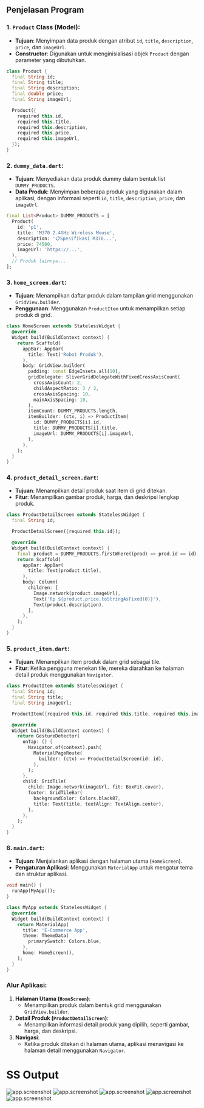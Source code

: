 ## Penjelasan Program

### 1. **`Product` Class** (Model):
   - **Tujuan**: Menyimpan data produk dengan atribut `id`, `title`, `description`, `price`, dan `imageUrl`.
   - **Constructor**: Digunakan untuk menginisialisasi objek `Product` dengan parameter yang dibutuhkan.

   ```dart
   class Product {
     final String id;
     final String title;
     final String description;
     final double price;
     final String imageUrl;

     Product({
       required this.id,
       required this.title,
       required this.description,
       required this.price,
       required this.imageUrl,
     });
   }
   ```

### 2. **`dummy_data.dart`**:
   - **Tujuan**: Menyediakan data produk dummy dalam bentuk list `DUMMY_PRODUCTS`.
   - **Data Produk**: Menyimpan beberapa produk yang digunakan dalam aplikasi, dengan informasi seperti `id`, `title`, `description`, `price`, dan `imageUrl`.

   ```dart
   final List<Product> DUMMY_PRODUCTS = [
     Product(
       id: 'p1',
       title: 'M370 2.4GHz Wireless Mouse',
       description: '📋Spesifikasi M370...',
       price: 74500,
       imageUrl: 'https://...',
     ),
     // Produk lainnya...
   ];
   ```

### 3. **`home_screen.dart`**:
   - **Tujuan**: Menampilkan daftar produk dalam tampilan grid menggunakan `GridView.builder`.
   - **Penggunaan**: Menggunakan `ProductItem` untuk menampilkan setiap produk di grid.

   ```dart
   class HomeScreen extends StatelessWidget {
     @override
     Widget build(BuildContext context) {
       return Scaffold(
         appBar: AppBar(
           title: Text('Robot Produk'),
         ),
         body: GridView.builder(
           padding: const EdgeInsets.all(10),
           gridDelegate: SliverGridDelegateWithFixedCrossAxisCount(
             crossAxisCount: 2,
             childAspectRatio: 3 / 2,
             crossAxisSpacing: 10,
             mainAxisSpacing: 10,
           ),
           itemCount: DUMMY_PRODUCTS.length,
           itemBuilder: (ctx, i) => ProductItem(
             id: DUMMY_PRODUCTS[i].id,
             title: DUMMY_PRODUCTS[i].title,
             imageUrl: DUMMY_PRODUCTS[i].imageUrl,
           ),
         ),
       );
     }
   }
   ```

### 4. **`product_detail_screen.dart`**:
   - **Tujuan**: Menampilkan detail produk saat item di grid ditekan.
   - **Fitur**: Menampilkan gambar produk, harga, dan deskripsi lengkap produk.

   ```dart
   class ProductDetailScreen extends StatelessWidget {
     final String id;

     ProductDetailScreen({required this.id});

     @override
     Widget build(BuildContext context) {
       final product = DUMMY_PRODUCTS.firstWhere((prod) => prod.id == id);
       return Scaffold(
         appBar: AppBar(
           title: Text(product.title),
         ),
         body: Column(
           children: [
             Image.network(product.imageUrl),
             Text('Rp ${product.price.toStringAsFixed(0)}'),
             Text(product.description),
           ],
         ),
       );
     }
   }
   ```

### 5. **`product_item.dart`**:
   - **Tujuan**: Menampilkan item produk dalam grid sebagai tile.
   - **Fitur**: Ketika pengguna menekan tile, mereka diarahkan ke halaman detail produk menggunakan `Navigator`.

   ```dart
   class ProductItem extends StatelessWidget {
     final String id;
     final String title;
     final String imageUrl;

     ProductItem({required this.id, required this.title, required this.imageUrl});

     @override
     Widget build(BuildContext context) {
       return GestureDetector(
         onTap: () {
           Navigator.of(context).push(
             MaterialPageRoute(
               builder: (ctx) => ProductDetailScreen(id: id),
             ),
           );
         },
         child: GridTile(
           child: Image.network(imageUrl, fit: BoxFit.cover),
           footer: GridTileBar(
             backgroundColor: Colors.black87,
             title: Text(title, textAlign: TextAlign.center),
           ),
         ),
       );
     }
   }
   ```

### 6. **`main.dart`**:
   - **Tujuan**: Menjalankan aplikasi dengan halaman utama (`HomeScreen`).
   - **Pengaturan Aplikasi**: Menggunakan `MaterialApp` untuk mengatur tema dan struktur aplikasi.

   ```dart
   void main() {
     runApp(MyApp());
   }

   class MyApp extends StatelessWidget {
     @override
     Widget build(BuildContext context) {
       return MaterialApp(
         title: 'E-Commerce App',
         theme: ThemeData(
           primarySwatch: Colors.blue,
         ),
         home: HomeScreen(),
       );
     }
   }
   ```

### Alur Aplikasi:
1. **Halaman Utama (`HomeScreen`)**:
   - Menampilkan produk dalam bentuk grid menggunakan `GridView.builder`.
2. **Detail Produk (`ProductDetailScreen`)**:
   - Menampilkan informasi detail produk yang dipilih, seperti gambar, harga, dan deskripsi.
3. **Navigasi**:
   - Ketika produk ditekan di halaman utama, aplikasi menavigasi ke halaman detail menggunakan `Navigator`.


# SS Output
![app.screenshot](./07_beranda.png)
![app.screenshot](./07_detail1.png)
![app.screenshot](./07_detail2.png)
![app.screenshot](./07_detail3.png)
![app.screenshot](./07_detail4.png)